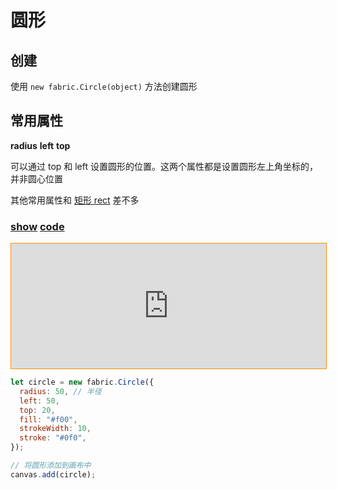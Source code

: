 # 圆形

## 创建

使用 `new fabric.Circle(object)` 方法创建圆形

## 常用属性

**radius** **left** **top**

可以通过 top 和 left 设置圆形的位置。这两个属性都是设置圆形左上角坐标的，并非圆心位置

其他常用属性和 [矩形 rect](/web-page/fabric/基础图形/矩形) 差不多

### [**show**](https://zhuanwan.github.io/web/fabric/基础图形/圆形1) [**code**](https://github.com/zhuanwan/web-page/tree/master/docs/fabric/基础图形/圆形1.jsx)

<iframe height=200 width='100%' style="border: 1px solid #ff9000" frameborder=1 allowfullscreen="true" src="https://zhuanwan.github.io/web/fabric/基础图形/圆形1">  
 </iframe>

<br/>

```js
let circle = new fabric.Circle({
  radius: 50, // 半径
  left: 50,
  top: 20,
  fill: "#f00",
  strokeWidth: 10,
  stroke: "#0f0",
});

// 将圆形添加到画布中
canvas.add(circle);
```
